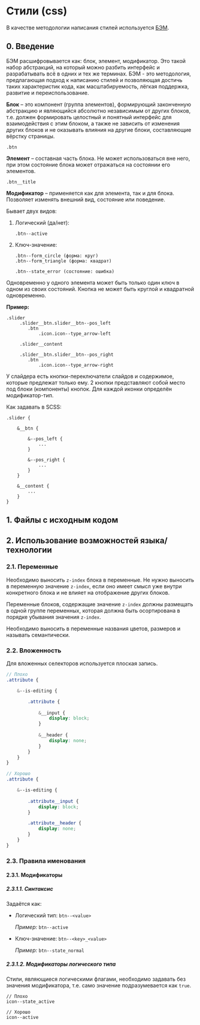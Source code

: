 # Стили (css)

В качестве методологии написания стилей используется [БЭМ](https://ru.bem.info/methodology/quick-start/).

## 0. Введение

БЭМ расшифровывается как: блок, элемент, модификатор. Это такой набор абстракций, на который 
можно разбить интерфейс и разрабатывать всё в одних и тех же терминах. БЭМ - это методология, 
предлагающая подход к написанию стилей и позволяющая достичь таких характеристик кода, 
как масштабируемость, лёгкая поддержка, развитие и переиспользование.

**Блок** – это компонент (группа элементов), формирующий законченную абстракцию и 
являющийся абсолютно независимым от других блоков, т.е. должен формировать целостный и 
понятный интерфейс для взаимодействия с этим блоком, а также не зависить от изменения 
других блоков и не оказывать влияния на другие блоки, составляющие вёрстку страницы. 

`.btn`

**Элемент** – составная часть блока. Не может использоваться вне него, при этом 
состояние блока может отражаться на состоянии его элементов.

`.btn__title`

**Модификатор** – применяется как для элемента, так и для блока. Позволяет изменять внешний вид, 
состояние или поведение. 

Бывает двух видов:

1. Логический (да/нет):
    
    `.btn--active`
    
2. Ключ-значение:
    
    ```
    .btn--form_circle (форма: круг)
    .btn--form_triangle (форма: квадрат)
        
    .btn--state_error (состояние: ошибка)
    ```

Одновременно у одного элемента может быть только один ключ в одном из своих состояний. 
Кнопка не может быть круглой и квадратной одновременно. 

**Пример:**

```
.slider 
     .slider__btn.slider__btn--pos_left
        .btn 
            .icon.icon--type_arrow-left

     .slider__content
           
     .slider__btn.slider__btn--pos_right
        .btn
            .icon.icon--type_arrow-right
```

У слайдера есть кнопки-переключатели слайдов и содержимое, которые предлежат только ему. 
2 кнопки представляют собой место под блоки (компоненты) кнопок. Для каждой иконки 
определён модификатор-тип.

Как задавать в SCSS:

```
.slider {
    
    &__btn {
        
        &--pos_left {
            ...
        }

        &--pos_right {
            ...
        }
    }

    &__content {
        ...
    }
}
```

## 1. Файлы с исходным кодом

## 2. Использование возможностей языка/технологии

### 2.1. Переменные

Необходимо выносить `z-index` блока в переменные. Не нужно выносить в переменную
значение `z-index`, если оно имеет смысл уже внутри конкретного блока и не влияет
на отображение других блоков.

Переменные блоков, содержащие значение `z-index` должны размещать в одной группе переменных,
которая должна быть осортирована в порядке убывания значения `z-index`.

Необходимо выносить в переменные названия цветов, размеров и называть семантически.

### 2.2. Вложенность

Для вложенных селекторов используется плоская запись.

```scss
// Плохо
.attribute {

    &--is-editing {

        .attribute {
            
            &__input {
                display: block;
            }
            
            &__header {
                display: none;
            }
        }
    }
}

// Хорошо
.attribute {

    &--is-editing {
        
        .attribute__input {
            display: block;
        }

        .attribute__header {
            display: none;
        }
    }
}
```

### 2.3. Правила именования

#### 2.3.1. Модификаторы

##### 2.3.1.1. Синтаксис

Задаётся как:
* Логический тип: `btn--<value>`

    *Пример:* `btn--active`
* Ключ-значение: `btn--<key>_<value>`

    *Пример:* `btn--state_normal`

##### 2.3.1.2. Модификаторы логического типа

Стили, являющиеся логическими флагами, необходимо задавать без значения модификатора, 
т.е. само значение подразумевается как `true`. 

```
// Плохо
icon--state_active

// Хорошо
icon--active
```
